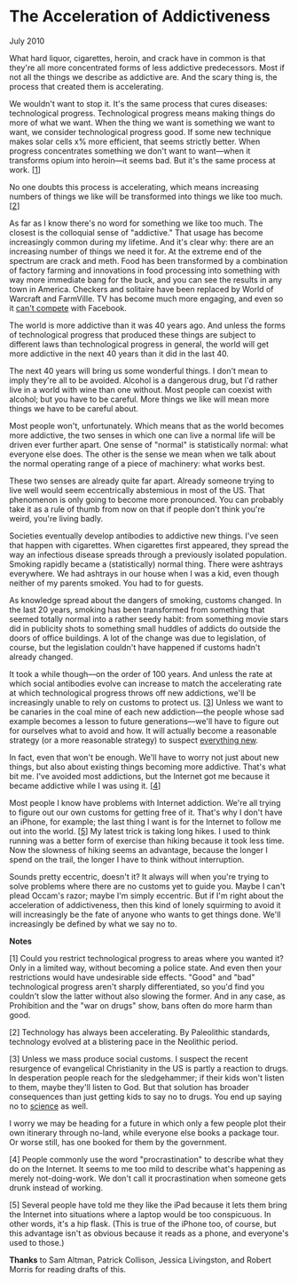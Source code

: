 # The Acceleration of Addictiveness

July 2010  
  
What hard liquor, cigarettes, heroin, and crack have in common is
that they're all more concentrated forms of less addictive predecessors.
Most if not all the things we describe as addictive are. And the
scary thing is, the process that created them is accelerating.  
  
We wouldn't want to stop it. It's the same process that cures
diseases: technological progress. Technological progress means
making things do more of what we want. When the thing we want is
something we want to want, we consider technological progress good.
If some new technique makes solar cells x% more efficient, that
seems strictly better. When progress concentrates something we
don't want to want—when it transforms opium into heroin—it seems
bad. But it's the same process at work.
[[1](#f1n)]  
  
No one doubts this process is accelerating, which means increasing
numbers of things we like will be transformed into things we like
too much.
[[2](#f2n)]  
  
As far as I know there's no word for something we like too much.
The closest is the colloquial sense of "addictive." That usage has
become increasingly common during my lifetime. And it's clear why:
there are an increasing number of things we need it for. At the
extreme end of the spectrum are crack and meth. Food has been
transformed by a combination of factory farming and innovations in
food processing into something with way more immediate bang for the
buck, and you can see the results in any town in America. Checkers
and solitaire have been replaced by World of Warcraft and FarmVille.
TV has become much more engaging, and even so it [can't compete](convergence.html) with Facebook.  
  
The world is more addictive than it was 40 years ago. And unless
the forms of technological progress that produced these things are
subject to different laws than technological progress in general,
the world will get more addictive in the next 40 years than it did
in the last 40.  
  
The next 40 years will bring us some wonderful things. I don't
mean to imply they're all to be avoided. Alcohol is a dangerous
drug, but I'd rather live in a world with wine than one without.
Most people can coexist with alcohol; but you have to be careful.
More things we like will mean more things we have to be careful
about.  
  
Most people won't, unfortunately. Which means that as the world
becomes more addictive, the two senses in which one can live a
normal life will be driven ever further apart. One sense of "normal"
is statistically normal: what everyone else does. The other is the
sense we mean when we talk about the normal operating range of a
piece of machinery: what works best.  
  
These two senses are already quite far apart. Already someone
trying to live well would seem eccentrically abstemious in most of
the US. That phenomenon is only going to become more pronounced.
You can probably take it as a rule of thumb from now on that if
people don't think you're weird, you're living badly.  
  
Societies eventually develop antibodies to addictive new things.
I've seen that happen with cigarettes. When cigarettes first
appeared, they spread the way an infectious disease spreads through
a previously isolated population. Smoking rapidly became a
(statistically) normal thing. There were ashtrays everywhere. We
had ashtrays in our house when I was a kid, even though neither of
my parents smoked. You had to for guests.  
  
As knowledge spread about the dangers of smoking, customs changed.
In the last 20 years, smoking has been transformed from something
that seemed totally normal into a rather seedy habit: from something
movie stars did in publicity shots to something small huddles of
addicts do outside the doors of office buildings. A lot of the
change was due to legislation, of course, but the legislation
couldn't have happened if customs hadn't already changed.  
  
It took a while though—on the order of 100 years. And unless the
rate at which social antibodies evolve can increase to match the
accelerating rate at which technological progress throws off new
addictions, we'll be increasingly unable to rely on customs to
protect us.
[[3](#f3n)]
Unless we want to be canaries in the coal mine
of each new addiction—the people whose sad example becomes a
lesson to future generations—we'll have to figure out for ourselves
what to avoid and how. It will actually become a reasonable strategy
(or a more reasonable strategy) to suspect 
[everything new](http://en.wikipedia.org/wiki/Paleolithic_diet).  
  
In fact, even that won't be enough. We'll have to worry not just
about new things, but also about existing things becoming more
addictive. That's what bit me. I've avoided most addictions, but
the Internet got me because it became addictive while I was using
it.
[[4](#f4n)]  
  
Most people I know have problems with Internet addiction. We're
all trying to figure out our own customs for getting free of it.
That's why I don't have an iPhone, for example; the last thing I
want is for the Internet to follow me out into the world.
[[5](#f5n)]
My latest trick is taking long hikes. I used to think running was a
better form of exercise than hiking because it took less time. Now
the slowness of hiking seems an advantage, because the longer I
spend on the trail, the longer I have to think without interruption.  
  
Sounds pretty eccentric, doesn't it? It always will when you're
trying to solve problems where there are no customs yet to guide
you. Maybe I can't plead Occam's razor; maybe I'm simply eccentric.
But if I'm right about the acceleration of addictiveness, then this
kind of lonely squirming to avoid it will increasingly be the fate
of anyone who wants to get things done. We'll increasingly be
defined by what we say no to.  
  
  
  
  
  
  
  

**Notes**  
  
[1]
Could you restrict technological progress to areas where you
wanted it? Only in a limited way, without becoming a police state.
And even then your restrictions would have undesirable side effects.
"Good" and "bad" technological progress aren't sharply differentiated,
so you'd find you couldn't slow the latter without also slowing the
former. And in any case, as Prohibition and the "war on drugs"
show, bans often do more harm than good.  
  
[2]
Technology has always been accelerating. By Paleolithic
standards, technology evolved at a blistering pace in the Neolithic
period.  
  
[3]
Unless we mass produce social customs. I suspect the recent
resurgence of evangelical Christianity in the US is partly a reaction
to drugs. In desperation people reach for the sledgehammer; if
their kids won't listen to them, maybe they'll listen to God. But
that solution has broader consequences than just getting kids to
say no to drugs. You end up saying no to 
[science](https://www.youtube.com/watch?v=GbXgsMxOPtI) as well.
  
  
I worry we may be heading for a future in which only a few people
plot their own itinerary through no-land, while everyone else books
a package tour. Or worse still, has one booked for them by the
government.  
  
[4]
People commonly use the word "procrastination" to describe
what they do on the Internet. It seems to me too mild to describe
what's happening as merely not-doing-work. We don't call it
procrastination when someone gets drunk instead of working.  
  
[5]
Several people have told me they like the iPad because it
lets them bring the Internet into situations where a laptop would
be too conspicuous. In other words, it's a hip flask. (This is
true of the iPhone too, of course, but this advantage isn't as
obvious because it reads as a phone, and everyone's used to those.)  
  
**Thanks** to Sam Altman, Patrick Collison, Jessica Livingston, and
Robert Morris for reading drafts of this.  
  

